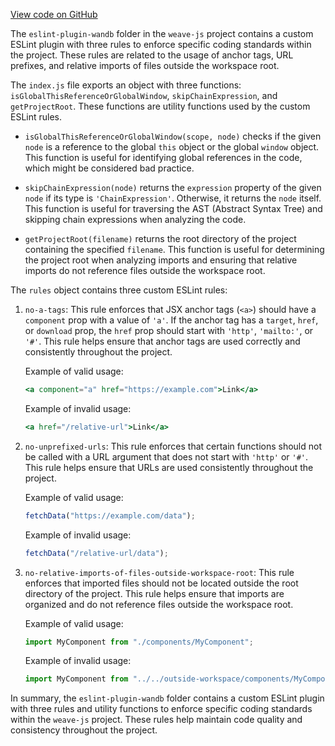 [View code on GitHub](https://github.com/wandb/weave/.autodoc/docs/json/weave-js/eslint-plugin-wandb)

The `eslint-plugin-wandb` folder in the `weave-js` project contains a custom ESLint plugin with three rules to enforce specific coding standards within the project. These rules are related to the usage of anchor tags, URL prefixes, and relative imports of files outside the workspace root.

The `index.js` file exports an object with three functions: `isGlobalThisReferenceOrGlobalWindow`, `skipChainExpression`, and `getProjectRoot`. These functions are utility functions used by the custom ESLint rules.

- `isGlobalThisReferenceOrGlobalWindow(scope, node)` checks if the given `node` is a reference to the global `this` object or the global `window` object. This function is useful for identifying global references in the code, which might be considered bad practice.

- `skipChainExpression(node)` returns the `expression` property of the given `node` if its type is `'ChainExpression'`. Otherwise, it returns the `node` itself. This function is useful for traversing the AST (Abstract Syntax Tree) and skipping chain expressions when analyzing the code.

- `getProjectRoot(filename)` returns the root directory of the project containing the specified `filename`. This function is useful for determining the project root when analyzing imports and ensuring that relative imports do not reference files outside the workspace root.

The `rules` object contains three custom ESLint rules:

1. `no-a-tags`: This rule enforces that JSX anchor tags (`<a>`) should have a `component` prop with a value of `'a'`. If the anchor tag has a `target`, `href`, or `download` prop, the `href` prop should start with `'http'`, `'mailto:'`, or `'#'`. This rule helps ensure that anchor tags are used correctly and consistently throughout the project.

   Example of valid usage:

   ```jsx
   <a component="a" href="https://example.com">Link</a>
   ```

   Example of invalid usage:

   ```jsx
   <a href="/relative-url">Link</a>
   ```

2. `no-unprefixed-urls`: This rule enforces that certain functions should not be called with a URL argument that does not start with `'http'` or `'#'`. This rule helps ensure that URLs are used consistently throughout the project.

   Example of valid usage:

   ```javascript
   fetchData("https://example.com/data");
   ```

   Example of invalid usage:

   ```javascript
   fetchData("/relative-url/data");
   ```

3. `no-relative-imports-of-files-outside-workspace-root`: This rule enforces that imported files should not be located outside the root directory of the project. This rule helps ensure that imports are organized and do not reference files outside the workspace root.

   Example of valid usage:

   ```javascript
   import MyComponent from "./components/MyComponent";
   ```

   Example of invalid usage:

   ```javascript
   import MyComponent from "../../outside-workspace/components/MyComponent";
   ```

In summary, the `eslint-plugin-wandb` folder contains a custom ESLint plugin with three rules and utility functions to enforce specific coding standards within the `weave-js` project. These rules help maintain code quality and consistency throughout the project.
